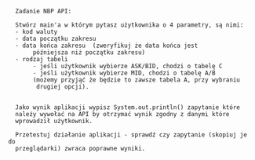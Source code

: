       Zadanie NBP API:
     
      Stwórz main'a w którym pytasz użytkownika o 4 parametry, są nimi:
      - kod waluty
      - data początku zakresu
      - data końca zakresu  (zweryfikuj że data końca jest
           późniejsza niż początku zakresu)
      - rodzaj tabeli
           - jeśli użytkownik wybierze ASK/BID, chodzi o tabelę C
           - jeśli użytkownik wybierze MID, chodzi o tabelę A/B
           (możemy przyjąć że będzie to zawsze tabela A, przy wybraniu
            drugiej opcji).
     
     
      Jako wynik aplikacji wypisz System.out.println() zapytanie które
      należy wywołać na API by otrzymać wynik zgodny z danymi które
      wprowadził użytkownik.
     
      Przetestuj działanie aplikacji - sprawdź czy zapytanie (skopiuj je do
      przeglądarki) zwraca poprawne wyniki.
